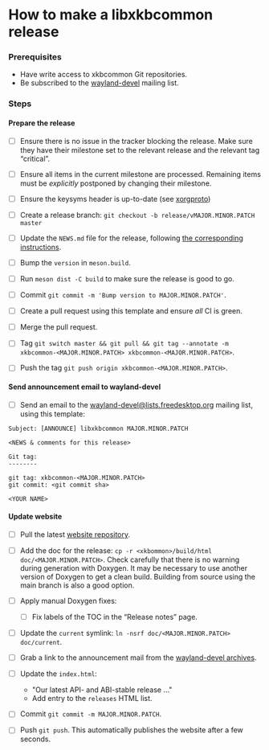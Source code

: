 # How to make a libxkbcommon release

### Prerequisites

- Have write access to xkbcommon Git repositories.
- Be subscribed to the [wayland-devel](https://lists.freedesktop.org/postorius/lists/wayland-devel.lists.freedesktop.org/) mailing list.
  <!-- Old link: https://lists.freedesktop.org/mailman/listinfo/wayland-devel -->

### Steps

#### Prepare the release

- [ ] Ensure there is no issue in the tracker blocking the release. Make sure
  they have their milestone set to the relevant release and the relevant tag
  “critical”.

- [ ] Ensure all items in the current milestone are processed. Remaining items
  must be *explicitly* postponed by changing their milestone.

- [ ] Ensure the keysyms header is up-to-date (see [xorgproto])

- [ ] Create a release branch: `git checkout -b release/vMAJOR.MINOR.PATCH master`

- [ ] Update the `NEWS.md` file for the release, following [the corresponding instructions](changes/README.md).

- [ ] Bump the `version` in `meson.build`.

- [ ] Run `meson dist -C build` to make sure the release is good to go.

- [ ] Commit `git commit -m 'Bump version to MAJOR.MINOR.PATCH'`.

- [ ] Create a pull request using this template and ensure *all* CI is green.

- [ ] Merge the pull request.

- [ ] Tag `git switch master && git pull && git tag --annotate -m xkbcommon-<MAJOR.MINOR.PATCH> xkbcommon-<MAJOR.MINOR.PATCH>`.

- [ ] Push the tag `git push origin xkbcommon-<MAJOR.MINOR.PATCH>`.

[xorgproto]: https://gitlab.freedesktop.org/xorg/proto/xorgproto/-/tree/master/include/X11

#### Send announcement email to wayland-devel

- [ ] Send an email to the wayland-devel@lists.freedesktop.org mailing list, using this template:

```
Subject: [ANNOUNCE] libxkbcommon MAJOR.MINOR.PATCH

<NEWS & comments for this release>

Git tag:
--------

git tag: xkbcommon-<MAJOR.MINOR.PATCH>
git commit: <git commit sha>

<YOUR NAME>
```

#### Update website

- [ ] Pull the latest [website repository](https://github.com/xkbcommon/website).

- [ ] Add the doc for the release: `cp -r <xkbommon>/build/html doc/<MAJOR.MINOR.PATCH>`.
  Check carefully that there is no warning during generation with Doxygen.
  It may be necessary to use another version of Doxygen to get a clean build.
  Building from source using the main branch is also a good option.

- [ ] Apply manual Doxygen fixes:
  - [ ] Fix labels of the TOC in the “Release notes” page.

- [ ] Update the `current` symlink: `ln -nsrf doc/<MAJOR.MINOR.PATCH> doc/current`.

- [ ] Grab a link to the announcement mail from the [wayland-devel archives](https://lore.freedesktop.org/wayland-devel/).
  <!-- Old archives: https://lists.freedesktop.org/archives/wayland-devel/ -->

- [ ] Update the `index.html`:
    - "Our latest API- and ABI-stable release ..."
    - Add entry to the `releases` HTML list.

- [ ] Commit `git commit -m MAJOR.MINOR.PATCH`.

- [ ] Push `git push`. This automatically publishes the website after a few seconds.
